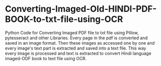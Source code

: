 # Converting-Imaged-Old-HINDI-PDF-BOOK-to-txt-file-using-OCR
Python Code for Converting Imaged PDF file to txt file using Pillow, pytesseract and other Libraries.
Every page in the pdf is converted and saved in an image format. Then these images as accessed one by one and every image's text part is extracted and saved into a text file. This way every image is processed and text is extracted to convert Hindi language imaged-ODF book to text file using OCR.
